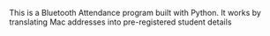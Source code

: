 This is a Bluetooth Attendance program built with Python. It works by translating Mac addresses into pre-registered student details 
